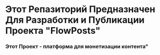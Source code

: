 # Этот Репазиторий Предназначен Для Разработки и Публикации Проекта "FlowPosts"
### Этот Проект - платформа для монетизации контента"